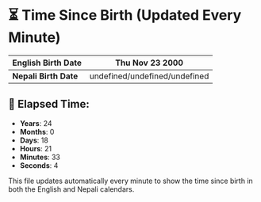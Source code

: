 # ⏳ Time Since Birth (Updated Every Minute)

| **English Birth Date** | Thu Nov 23 2000 |
|------------------------|-------------------------------------|
| **Nepali Birth Date**  | undefined/undefined/undefined                  |

## 📅 Elapsed Time:

- **Years**: 24
- **Months**: 0
- **Days**: 18
- **Hours**: 21
- **Minutes**: 33
- **Seconds**: 4

This file updates automatically every minute to show the time since birth in both the English and Nepali calendars.